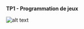 **TP1 - Programmation de jeux**

![alt text](https://media.giphy.com/media/KcicD57LYlFWhWhXVL/giphy.gif)

